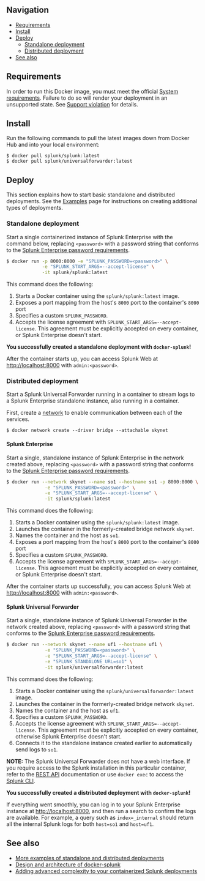 ## Navigation

* [Requirements](#requirements)
* [Install](#install)
* [Deploy](#deploy)
    * [Standalone deployment](#standalone-deployment)
    * [Distributed deployment](#distributed-deployment)
* [See also](#see-also)

## Requirements
In order to run this Docker image, you must meet the official [System requirements](SUPPORT.md#system-requirements). Failure to do so will render your deployment in an unsupported state. See [Support violation](SUPPORT.md##support-violation) for details.

## Install
Run the following commands to pull the latest images down from Docker Hub and into your local environment:
```
$ docker pull splunk/splunk:latest
$ docker pull splunk/universalforwarder:latest
```

## Deploy

This section explains how to start basic standalone and distributed deployments. See the [Examples](EXAMPLES.md) page for instructions on creating additional types of deployments.

### Standalone deployment

Start a single containerized instance of Splunk Enterprise with the command below, replacing `<password>` with a password string that conforms to the [Splunk Enterprise password requirements](https://docs.splunk.com/Documentation/Splunk/latest/Security/Configurepasswordsinspecfile).

```bash
$ docker run -p 8000:8000 -e "SPLUNK_PASSWORD=<password>" \
             -e "SPLUNK_START_ARGS=--accept-license" \
             -it splunk/splunk:latest
```

This command does the following:
1. Starts a Docker container using the `splunk/splunk:latest` image.
1. Exposes a port mapping from the host's `8000` port to the container's `8000` port
1. Specifies a custom `SPLUNK_PASSWORD`.
1. Accepts the license agreement with `SPLUNK_START_ARGS=--accept-license`. This agreement must be explicitly accepted on every container, or Splunk Enterprise doesn't start.

**You successfully created a standalone deployment with `docker-splunk`!**

After the container starts up, you can access Splunk Web at <http://localhost:8000> with `admin:<password>`.

### Distributed deployment

Start a Splunk Universal Forwarder running in a container to stream logs to a Splunk Enterprise standalone instance, also running in a container.

First, create a [network](https://docs.docker.com/engine/reference/commandline/network_create/) to enable communication between each of the services.

```
$ docker network create --driver bridge --attachable skynet
```

#### Splunk Enterprise
Start a single, standalone instance of Splunk Enterprise in the network created above, replacing `<password>` with a password string that conforms to the [Splunk Enterprise password requirements](https://docs.splunk.com/Documentation/Splunk/latest/Security/Configurepasswordsinspecfile).
```bash
$ docker run --network skynet --name so1 --hostname so1 -p 8000:8000 \
              -e "SPLUNK_PASSWORD=<password>" \
              -e "SPLUNK_START_ARGS=--accept-license" \
              -it splunk/splunk:latest
```

This command does the following:
1. Starts a Docker container using the `splunk/splunk:latest` image.
1. Launches the container in the formerly-created bridge network `skynet`.
1. Names the container and the host as `so1`.
1. Exposes a port mapping from the host's `8000` port to the container's `8000` port
1. Specifies a custom `SPLUNK_PASSWORD`.
1. Accepts the license agreement with `SPLUNK_START_ARGS=--accept-license`. This agreement must be explicitly accepted on every container, or Splunk Enterprise doesn't start.

After the container starts up successfully, you can access Splunk Web at <http://localhost:8000> with `admin:<password>`.

#### Splunk Universal Forwarder
Start a single, standalone instance of Splunk Universal Forwarder in the network created above, replacing `<password>` with a password string that conforms to the [Splunk Enterprise password requirements](https://docs.splunk.com/Documentation/Splunk/latest/Security/Configurepasswordsinspecfile).
```bash
$ docker run --network skynet --name uf1 --hostname uf1 \
              -e "SPLUNK_PASSWORD=<password>" \
              -e "SPLUNK_START_ARGS=--accept-license" \
              -e "SPLUNK_STANDALONE_URL=so1" \
              -it splunk/universalforwarder:latest
```

This command does the following:
1. Starts a Docker container using the `splunk/universalforwarder:latest` image.
1. Launches the container in the formerly-created bridge network `skynet`.
1. Names the container and the host as `uf1`.
1. Specifies a custom `SPLUNK_PASSWORD`.
1. Accepts the license agreement with `SPLUNK_START_ARGS=--accept-license`. This agreement must be explicitly accepted on every container, otherwise Splunk Enterprise doesn't start.
1. Connects it to the standalone instance created earlier to automatically send logs to `so1`.

**NOTE:** The Splunk Universal Forwarder does not have a web interface. If you require access to the Splunk installation in this particular container, refer to the [REST API](https://docs.splunk.com/Documentation/Splunk/latest/RESTREF/RESTprolog) documentation or use `docker exec` to access the [Splunk CLI](https://docs.splunk.com/Documentation/Splunk/latest/Admin/CLIadmincommands).

**You successfully created a distributed deployment with `docker-splunk`!**

If everything went smoothly, you can log in to your Splunk Enterprise instance at <http://localhost:8000>, and then run a search to confirm the logs are available. For example, a query such as `index=_internal` should return all the internal Splunk logs for both `host=so1` and `host=uf1`.

## See also

* [More examples of standalone and distributed deployments](EXAMPLES.md)
* [Design and architecture of docker-splunk](ARCHITECTURE.md)
* [Adding advanced complexity to your containerized Splunk deployments](ADVANCED.md)
